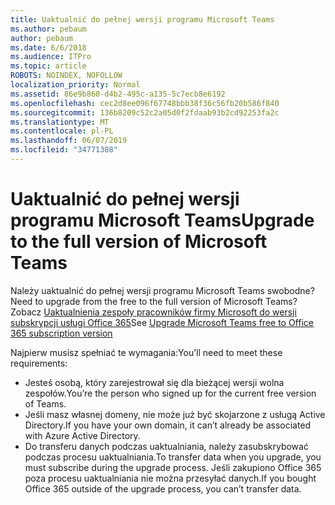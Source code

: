 ```yaml
---
title: Uaktualnić do pełnej wersji programu Microsoft Teams
ms.author: pebaum
author: pebaum
ms.date: 6/6/2018
ms.audience: ITPro
ms.topic: article
ROBOTS: NOINDEX, NOFOLLOW
localization_priority: Normal
ms.assetid: 86e9b860-d4b2-495c-a135-5c7ecb8e6192
ms.openlocfilehash: cec2d8ee096f67748bbb38f36c56fb20b586f840
ms.sourcegitcommit: 136b8209c52c2a05d0f2fdaab93b2cd92253fa2c
ms.translationtype: MT
ms.contentlocale: pl-PL
ms.lasthandoff: 06/07/2019
ms.locfileid: "34771388"
---
```

# <a name="upgrade-to-the-full-version-of-microsoft-teams"></a><span data-ttu-id="ddbd6-102">Uaktualnić do pełnej wersji programu Microsoft Teams</span><span class="sxs-lookup"><span data-stu-id="ddbd6-102">Upgrade to the full version of Microsoft Teams</span></span>

<span data-ttu-id="ddbd6-103">Należy uaktualnić do pełnej wersji programu Microsoft Teams swobodne?</span><span class="sxs-lookup"><span data-stu-id="ddbd6-103">Need to upgrade from the free to the full version of Microsoft Teams?</span></span> <span data-ttu-id="ddbd6-104">Zobacz [Uaktualnienia zespoły pracowników firmy Microsoft do wersji subskrypcji usługi Office 365](https://docs.microsoft.com/microsoftteams/upgrade-freemium)</span><span class="sxs-lookup"><span data-stu-id="ddbd6-104">See [Upgrade Microsoft Teams free to Office 365 subscription version](https://docs.microsoft.com/microsoftteams/upgrade-freemium)</span></span>

<span data-ttu-id="ddbd6-105">Najpierw musisz spełniać te wymagania:</span><span class="sxs-lookup"><span data-stu-id="ddbd6-105">You’ll need to meet these requirements:</span></span>
- <span data-ttu-id="ddbd6-106">Jesteś osobą, który zarejestrował się dla bieżącej wersji wolna zespołów.</span><span class="sxs-lookup"><span data-stu-id="ddbd6-106">You’re the person who signed up for the current free version of Teams.</span></span>
- <span data-ttu-id="ddbd6-107">Jeśli masz własnej domeny, nie może już być skojarzone z usługą Active Directory.</span><span class="sxs-lookup"><span data-stu-id="ddbd6-107">If you have your own domain, it can’t already be associated with Azure Active Directory.</span></span>
- <span data-ttu-id="ddbd6-108">Do transferu danych podczas uaktualniania, należy zasubskrybować podczas procesu uaktualniania.</span><span class="sxs-lookup"><span data-stu-id="ddbd6-108">To transfer data when you upgrade, you must subscribe during the upgrade process.</span></span> <span data-ttu-id="ddbd6-109">Jeśli zakupiono Office 365 poza procesu uaktualniania nie można przesyłać danych.</span><span class="sxs-lookup"><span data-stu-id="ddbd6-109">If you bought Office 365 outside of the upgrade process, you can’t transfer data.</span></span>


